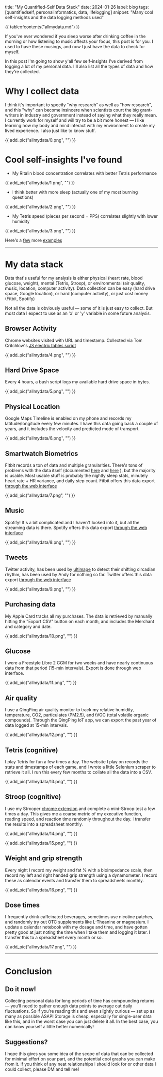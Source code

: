 title: "My Quantified-Self Data Stack"
date: 2024-01-26
label: blog
tags: [quantifiedself, personalinformatics, data, lifelogging]
snippet: "Many cool self-insights and the data logging methods used"

{{ tableofcontents("allmydata.md") }}

If you've ever wondered if you sleep worse after drinking coffee in the morning or how listening to music affects your focus, this post is for you. I used to have these musings, and now I just have the data to check for myself. 

In this post I'm going to show y'all few self-insights I've derived from logging a lot of my personal data. I'll also list all the types of data and how they're collected. 

# Why I collect data

I think it's important to specify "why research" as well as "how research", and this "why" can become insincere when scientists court the big grant-writers in industry and government instead of saying what they really mean. I currently work for myself and will try to be a bit more honest — I like learning how my body and mind interact with my environment to create my lived experience. I also just like to know stuff.

{{ add_pic("allmydata/0.png", "") }}

# Cool self-insights I've found


- My Ritalin blood concentration correlates with better Tetris performance


{{ add_pic("allmydata/1.png", "") }}


- I think better with more sleep (actually one of my most burning questions)


{{ add_pic("allmydata/2.png", "") }}


- My Tetris speed (pieces per second = PPS) correlates slightly with lower humidity


{{ add_pic("allmydata/3.png", "") }}

Here's a [few](https://medium.com/@kongmunist/playing-faster-tetris-by-sleeping-less-3d9b04d30349) more [examples](../blog/stroopvssleep/)

<hr>

# My data stack

Data that's useful for my analysis is either physical (heart rate, blood glucose, weight), mental (Tetris, Stroop), or environmental (air quality, music, location, computer activity). Data collection can be easy (hard drive space, Google location), or hard (computer activity), or just cost money (Fitbit, Spotify)

Not all the data is obviously useful — some of it is just easy to collect. But most data I expect to use as an 'x' or 'y' variable in some future analysis.

## Browser Activity

Chrome websites visited with URL and timestamp. Collected via Tom Critchlow's [JS electric tables script](../settingupelectrictables/)

{{ add_pic("allmydata/4.png", "") }}

## Hard Drive Space

Every 4 hours, a bash script logs my available hard drive space in bytes. 

{{ add_pic("allmydata/5.png", "") }}

## Physical Location 

Google Maps Timeline is enabled on my phone and records my latitude/longitude every few minutes. I have this data going back a couple of years, and it includes the velocity and predicted mode of transport. 

{{ add_pic("allmydata/6.png", "") }}

## Smartwatch Biometrics

Fitbit records a ton of data and multiple granularities. There's tons of problems with the data itself (documented [here](../fitbittsproblem/) and [here](../fitbitsleeptzcorrection/) ), but the majority is usable. Most usable stuff is probably the nightly sleep stats, minutely heart rate + HR variance, and daily step count. Fitbit offers this data export [through the web interface](https://www.fitbit.com/settings/data/export</a>)

{{ add_pic("allmydata/7.png", "") }}

## Music

Spotify! It's a bit complicated and I haven't looked into it, but all the streaming data is there. Spotify offers this data export [through the web interface](https://support.spotify.com/us/article/understanding-my-data/)

{{ add_pic("allmydata/8.png", "") }}

## Tweets

Twitter activity, has been used by [ultimape](https://twitter.com/ultimape/status/1145889385256296449</a>) to detect their shifting circadian rhythm, has been used by Andy for nothing so far. Twitter offers this data export [through the web interface](https://help.twitter.com/en/managing-your-account/how-to-download-your-x-archive</a>)

{{ add_pic("allmydata/9.png", "") }}

## Purchasing data

My Apple Card tracks all my purchases. The data is retrieved by manually hitting the "Export CSV" button on each month, and includes the Merchant and category and date.

{{ add_pic("allmydata/10.png", "") }}

## Glucose

I wore a Freestyle Libre 2 CGM for two weeks and have nearly continuous data from that period (15-min intervals). Export is done through web interface.

{{ add_pic("allmydata/11.png", "") }}

## Air quality

I use a QingPing air quality monitor to track my relative humidity, temperature, CO2, particulates (PM2.5), and tVOC (total volatile organic compounds). Through the QingPing IoT app, we can export the past year of data logged at 15-min intervals. 

{{ add_pic("allmydata/12.png", "") }}

## Tetris (cognitive)

I play Tetris for fun a few times a day. The website I play on records the stats and timestamps of each game, and I wrote a little Selenium scraper to retrieve it all. I run this every few months to collate all the data into a CSV.

{{ add_pic("allmydata/13.png", "") }}

## Stroop (cognitive)

I use my Strooper [chrome extension](../../projects/strooper) and complete a mini-Stroop test a few times a day. This gives me a coarse metric of my executive function, reading speed, and reaction time randomly throughout the day. I transfer the results into a spreadsheet monthly. 

{{ add_pic("allmydata/14.png", "") }}

{{ add_pic("allmydata/15.png", "") }}

## Weight and grip strength

Every night I record my weight and fat % with a bioimpedance scale, then record my left and right handed grip strength using a dynamometer. I record these as calendar events and transfer them to spreadsheets monthly. 

{{ add_pic("allmydata/16.png", "") }}

## Dose times

I frequently drink caffeinated beverages, sometimes use nicotine patches, and randomly try out OTC supplements like L-Theanine or magnesium. I update a calendar notebook with my dosage and time, and have gotten pretty good at just noting the time when I take them and logging it later. I transfer this to a spreadsheet every month or so. 

{{ add_pic("allmydata/17.png", "") }}

<hr>

# Conclusion

## Do it now!
Collecting personal data for long periods of time has compounding returns — you'll need to gather enough data points to average out daily fluctuations. So if you're reading this and even slightly curious — set up as many as possible ASAP! Storage is cheap, especially for single-user data like this, and in the worst case you can just delete it all. In the best case, you can know yourself a little better numerically!

## Suggestions?

I hope this gives you some idea of the scope of data that can be collected for minimal effort on your part, and the potential cool graphs you can make from it. If you think of any neat relationships I should look for or other data I could collect, please DM and tell me!
